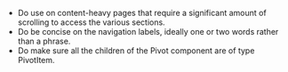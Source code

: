 - Do use on content-heavy pages that require a significant amount of scrolling to access the various sections.
- Do be concise on the navigation labels, ideally one or two words rather than a phrase.
- Do make sure all the children of the Pivot component are of type PivotItem.
